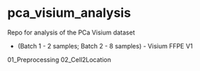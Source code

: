 # pca_visium_analysis
Repo for analysis of the PCa Visium dataset
- (Batch 1 - 2 samples; Batch 2 - 8 samples) - Visium FFPE V1

01_Preprocessing
02_Cell2Location
